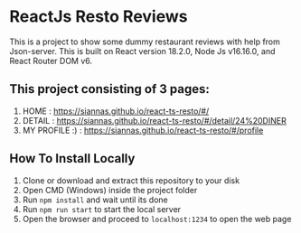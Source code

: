 # ReactJs Resto Reviews

This is a project to show some dummy restaurant reviews with help from Json-server. This is built on React version 18.2.0, Node Js v16.16.0, and React Router DOM v6.

## This project consisting of 3 pages:
1. HOME : https://siannas.github.io/react-ts-resto/#/
2. DETAIL : https://siannas.github.io/react-ts-resto/#/detail/24%20DINER
3. MY PROFILE :) : https://siannas.github.io/react-ts-resto/#/profile

## How To Install Locally

1. Clone or download and extract this repository to your disk
2. Open CMD (Windows) inside the project folder
3. Run `npm install` and wait until its done
4. Run `npm run start` to start the local server
5. Open the browser and proceed to `localhost:1234` to open the web page
